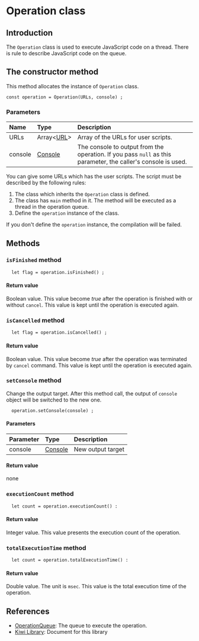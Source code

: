 # Operation class

## Introduction
The `Operation` class is used to execute JavaScript code on a thread.
There is rule to describe JavaScript code on the queue.

## The constructor method
This method allocates the instance of `Operation` class.
````
const operation = Operation(URLs, console) ;
````

### Parameters
|Name   |Type                  |Description                     |
|:---   |:---                  |:---                            |
|URLs    |Array<[URL](https://github.com/steelwheels/KiwiScript/blob/master/KiwiLibrary/Document/Class/URL.md)> | Array of the URLs for user scripts. |
|console |[Console](https://github.com/steelwheels/KiwiScript/blob/master/KiwiLibrary/Document/Class/Console.md) | The console to output from the operation. If you pass `null` as this parameter, the caller's console is used. |

You can give some URLs which has the user scripts.
The script must be described by the following rules:

1. The class which inherits the `Operation` class is defined.
2. The class has `main` method in it. The method will be executed as a thread in the operation queue.
3. Define the `operation` instance of the class.

If you don't define the `operation` instance, the compilation will be failed.

## Methods
### `isFinished` method
````
  let flag = operation.isFinished() ;
````

#### Return value
Boolean value. This value become *true* after the operation is finished with or without `cancel`.
This value is kept until the operation is executed again.

### `isCancelled` method
````
  let flag = operation.isCancelled() ;
````

#### Return value
Boolean value. This value become *true* after the operation was terminated by `cancel` command.
This value is kept until the operation is executed again.

### `setConsole` method
Change the output target. After this method call, the output of `console` object will be switched to the new one.
````
  operation.setConsole(console) ;
````

#### Parameters
|Parameter    |Type   |Description                    |
|:---         |:---   |:---                           |
|console      |[Console](https://github.com/steelwheels/KiwiScript/blob/master/KiwiLibrary/Document/Class/Console.md) |New output target             |

#### Return value
none

### `executionCount` method
````
  let count = operation.executionCount() :
````

#### Return value
Integer value. This value presents the execution count of the operation.

### `totalExecutionTime` method
````
  let count = operation.totalExecutionTime() :
````

#### Return value
Double value. The unit is `msec`.
This value is the total execution time of the operation.

## References
* [OperationQueue](https://github.com/steelwheels/KiwiScript/blob/master/KiwiLibrary/Document/Class/OperationQueue.md): The queue to execute the operation.
* [Kiwi Library](https://github.com/steelwheels/KiwiScript/blob/master/KiwiLibrary/Document/Library.md): Document for this library

